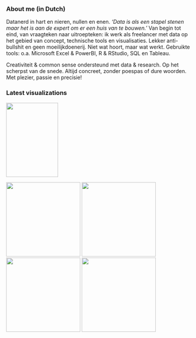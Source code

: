 ### About me (in Dutch)

Datanerd in hart en nieren, nullen en enen. <i>‘Data is als een stapel stenen maar het is aan de expert om er een huis van te bouwen.’</i> Van begin tot eind, van vraagteken naar uitroepteken: ik werk als freelancer met data op het gebied van concept, technische tools en visualisaties. Lekker anti-bullshit en geen moeilijkdoenerij. Niet wat hoort, maar wat werkt. Gebruikte tools: o.a. Microsoft Excel & PowerBI, R & RStudio, SQL en Tableau.

Creativiteit & common sense ondersteund met data & research. Op het scherpst van de snede. Altijd concreet, zonder poespas of dure woorden. Met plezier, passie en precisie! 

### Latest visualizations

<a href='https://github.com/Willem-Jelle/Visualizations'><img src='https://github.com/Willem-Jelle/Visualizations/blob/main/2024-05_hoofdlijnenakkoord/2024-05_hoofdlijnenakkoord_viz.png' height = 200 width = 140/></a>

<a href='https://github.com/Willem-Jelle/Visualizations'><img src='https://github.com/Willem-Jelle/Visualizations/blob/main/2024-05_hoofdlijnenakkoord/2024-05_hoofdlijnenakkoord_viz.png' height = 200 width = 200/></a>
<a href='https://github.com/Willem-Jelle/Visualizations'><img src='https://github.com/Willem-Jelle/Visualizations/blob/main/2024-04_broedvogels/2024-04_broedvogels_viz_01.png' height = 200 width = 200/></a> <a href='https://github.com/Willem-Jelle/Visualizations'><img src='https://github.com/Willem-Jelle/Visualizations/blob/main/2024-03_cherry_tree_blossom/2024-03_cherry_tree_blossom_viz.png' height = 200 width = 200/></a> <a href='https://github.com/Willem-Jelle/Visualizations'><img src='https://github.com/Willem-Jelle/Visualizations/blob/main/2024-02_measels_outbreak/2024-02_measels_outbreak_viz.png' height = 200 width = 200/></a> 

<!--
**Willem-Jelle/Willem-Jelle** is a ✨ _special_ ✨ repository because its `README.md` (this file) appears on your GitHub profile.

Here are some ideas to get you started:

- 🔭 I’m currently working on ...
- 🌱 I’m currently learning ...
- 👯 I’m looking to collaborate on ...
- 🤔 I’m looking for help with ...
- 💬 Ask me about ...
- 📫 How to reach me: ...
- 😄 Pronouns: ...
- ⚡ Fun fact: ...
-->
